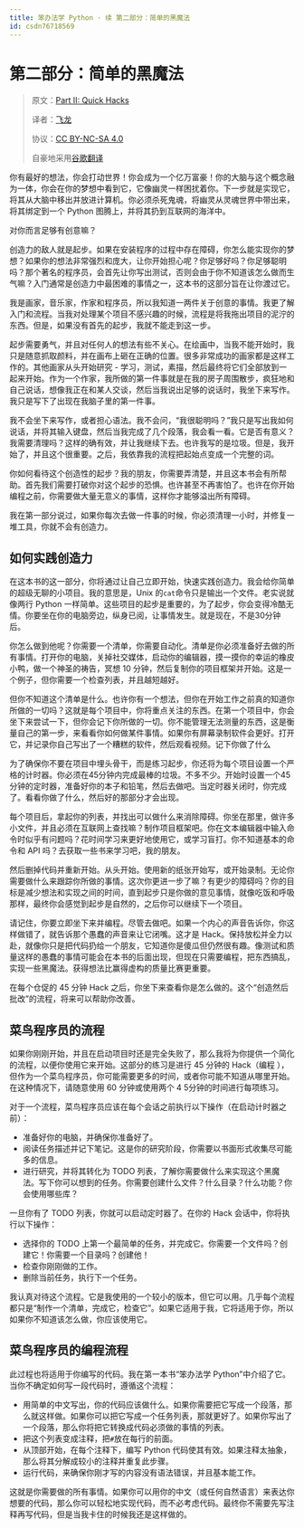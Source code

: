 ```yaml
---
title: 笨办法学 Python · 续 第二部分：简单的黑魔法
id: csdn76718569
---
```


# 第二部分：简单的黑魔法

> 原文：[Part II: Quick Hacks](https://learncodethehardway.org/more-python-book/part1.html)
> 
> 译者：[飞龙](https://github.com/wizardforcel)
> 
> 协议：[CC BY-NC-SA 4.0](http://creativecommons.org/licenses/by-nc-sa/4.0/)
> 
> 自豪地采用[谷歌翻译](https://translate.google.cn/)

你有最好的想法，你会打动世界！你会成为一个亿万富豪！你的大脑与这个概念融为一体，你会在你的梦想中看到它，它像幽灵一样困扰着你。下一步就是实现它，将其从大脑中移出并放进计算机。你必须杀死鬼魂，将幽灵从灵魂世界中带出来，将其绑定到一个 Python 图腾上，并将其扔到互联网的海洋中。

对你而言足够有创意嘛？

创造力的敌人就是起步。如果在安装程序的过程中存在障碍，你怎么能实现你的梦想？如果你的想法非常强烈和庞大，让你开始担心呢？你足够好吗？你足够聪明吗？那个著名的程序员，会首先让你写出测试，否则会由于你不知道该怎么做而生气嘛？入门通常是创造力中最困难的事情之一，这本书的这部分旨在让你渡过它。

我是画家，音乐家，作家和程序员，所以我知道一两件关于创意的事情。我更了解入门和流程。当我对处理某个项目不感兴趣的时候，流程是将我拖出项目的泥泞的东西。但是，如果没有首先的起步，我就不能走到这一步。

起步需要勇气，并且对任何人的想法有些不关心。在绘画中，当我不能开始时，我只是随意抓取颜料，并在画布上砸在正确的位置。很多非常成功的画家都是这样工作的。其他画家从头开始研究 - 学习，测试，素描，然后最终将它们全部放到一起来开始。作为一个作家，我所做的第一件事就是在我的房子周围散步，疯狂地和自己说话，想像我正在和某人交谈，然后当我说出足够的说话时，我坐下来写作。我只是写下了出现在我脑子里的第一件事。

我不会坐下来写作，或者担心语法。我不会问，“我很聪明吗？”我只是写出我如何说话，并将其输入键盘，然后当我完成了几个段落，我会看一看。它是否有意义？我需要清理吗？这样的确有效，并让我继续下去。也许我写的是垃圾。但是，我开始了，并且这个很重要。之后，我依靠我的流程把起始点变成一个完整的词。

你如何看待这个创造性的起步？我的朋友，你需要弄清楚，并且这本书会有所帮助。首先我们需要打破你对这个起步的恐惧。也许甚至不再害怕了。也许在你开始编程之前，你需要做大量无意义的事情，这样你才能够溢出所有障碍。

我在第一部分说过，如果你每次去做一件事的时候，你必须清理一小时，并修复一堆工具，你就不会有创造力。

## 如何实践创造力

在这本书的这一部分，你将通过让自己立即开始，快速实践创造力。我会给你简单的超级无聊的小项目。我的意思是，Unix 的`cat`命令只是输出一个文件。老实说就像两行 Python 一样简单。这些项目的起步是重要的，为了起步，你会变得冷酷无情。你要坐在你的电脑旁边，纵身已阅，让事情发生。就是现在，不是30分钟后。

你怎么做到他呢？你需要一个清单，你需要自动化。清单是你必须准备好去做的所有事情。打开你的电脑，关掉社交媒体，启动你的编辑器，摸一摸你的幸运的橡皮小鸭，做一个神圣的祷告，冥想 10 分钟，然后复制你的项目框架并开始。这是一个例子，但你需要一个检查列表，并且越短越好。

但你不知道这个清单是什么。也许你有一个想法，但你在开始工作之前真的知道你所做的一切吗？这就是每个项目中，你将重点关注的东西。在第一个项目中，你会坐下来尝试一下，但你会记下你所做的一切。你不能管理无法测量的东西，这是衡量自己的第一步，来看看你如何做某件事情。如果你有屏幕录制软件会更好。打开它，并记录你自己写出了一个糟糕的软件，然后观看视频。记下你做了什么

为了确保你不要在项目中埋头骨干，而是练习起步，你还将为每个项目设置一个严格的计时器。你必须在45分钟内完成最棒的垃圾。不多不少。开始时设置一个45分钟的定时器，准备好你的本子和铅笔，然后去做吧。当定时器关闭时，你完成了。看看你做了什么，然后好的那部分才会出现。

每个项目后，拿起你的列表，并找出可以做什么来消除障碍。你坐在那里，做许多小文件，并且必须在互联网上查找嘛？制作项目框架吧。你在文本编辑器中输入命令时似乎有问题吗？花时间学习来更好地使用它，或学习盲打。你不知道基本的命令和 API 吗？去获取一些书来学习吧，我的朋友。

然后删掉代码并重新开始。从头开始。使用新的纸张开始写，或开始录制。无论你需要做什么来跟踪你所做的事情。这次你更进一步了嘛？有更少的障碍吗？你的目标是减少想法和实现之间的时间，直到起步只是你做的意见事情，就像吃饭和呼吸那样，最终你会感觉到起步是自然的，之后你可以继续下一个项目。

请记住，你要立即坐下来并编程。尽管去做吧。如果一个内心的声音告诉你，你这样做错了，就告诉那个愚蠢的声音来让它闭嘴。这才是 Hack。保持放松并全力以赴，就像你只是把代码扔给一个朋友，它知道你是傻瓜但仍然很有趣。像测试和质量这样的愚蠢的事情可能会在本书的后面出现，但现在只需要编程，把东西搞乱，实现一些黑魔法。获得想法比赢得虚构的质量比赛更重要。

在每个仓促的 45 分钟 Hack 之后，你坐下来查看你是怎么做的。这个“创造然后批改”的流程，将来可以帮助你改善。

## 菜鸟程序员的流程

如果你刚刚开始，并且在启动项目时还是完全失败了，那么我将为你提供一个简化的流程，以便你使用它来开始。这部分的练习是进行 45 分钟的 Hack（编程 ），但作为一个菜鸟程序员，你可能需要更多的时间，或者你可能不知道从哪里开始。在这种情况下，请随意使用 60 分钟或使用两个 4 5分钟的时间进行每项练习。

对于一个流程，菜鸟程序员应该在每个会话之前执行以下操作（在启动计时器之前）：

*   准备好你的电脑，并确保你准备好了。
*   阅读任务描述并记下笔记。这是你的研究阶段，你需要以书面形式收集尽可能多的信息。
*   进行研究，并将其转化为 TODO 列表，了解你需要做什么来实现这个黑魔法。写下你可以想到的任务。你需要创建什么文件？什么目录？什么功能？你会使用哪些库？

一旦你有了 TODO 列表，你就可以启动定时器了。在你的 Hack 会话中，你将执行以下操作：

*   选择你的 TODO 上第一个最简单的任务，并完成它。你需要一个文件吗？创建它！你需要一个目录吗？创建他！
*   检查你刚刚做的工作。
*   删除当前任务，执行下一个任务。

我认真对待这个流程。它是我使用的一个较小的版本，但它可以用。几乎每个流程都只是“制作一个清单，完成它，检查它”。如果它适用于我，它将适用于你，所以如果你不知道该怎么做，你应该使用它。

## 菜鸟程序员的编程流程

此过程也将适用于你编写的代码。我在第一本书“笨办法学 Python”中介绍了它。当你不确定如何写一段代码时，遵循这个流程：

*   用简单的中文写出，你的代码应该做什么。如果你需要把它写成一个段落，那么就这样做。如果你可以把它写成一个任务列表，那就更好了。如果你写出了一个段落，那么你将把它转换成代码必须做的事情的列表。
*   把这个列表变成注释，把`#`放在每行的前面。
*   从顶部开始，在每个注释下，编写 Python 代码使其有效。如果注释太抽象，那么将其分解成较小的注释并重复此步骤。
*   运行代码，来确保你刚才写的内容没有语法错误，并且基本能工作。

这就是你需要做的所有事情。如果你可以用你的中文（或任何自然语言）来表达你想要的代码，那么你可以轻松地实现代码，而不必考虑代码。最终你不需要先写注释再写代码，但是当我卡住的时候我还是这样做的。